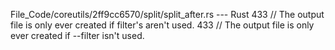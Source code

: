 File_Code/coreutils/2ff9cc6570/split/split_after.rs --- Rust
433             // The output file is only ever created if filter's aren't used.                                                                             433             // The output file is only ever created if --filter isn't used.

